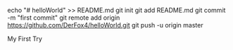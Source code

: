 echo "# helloWorld" >> README.md
git init
git add README.md
git commit -m "first commit"
git remote add origin https://github.com/DerFox4/helloWorld.git
git push -u origin master

My First Try
